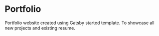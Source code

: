 # Portfolio

Portfolio website created using Gatsby started template. To showcase all new projects and existing resume.
